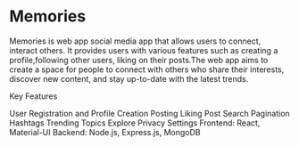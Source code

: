 # Memories

Memories is web app social media app that allows users to connect, interact others. It provides users with various features such as creating a profile,following other users, liking on their posts.The web app aims to create a space for people to connect with others who share their interests, discover new content, and stay up-to-date with the latest trends.


Key Features

User Registration and Profile Creation
Posting
Liking Post
Search
Pagination
Hashtags
Trending Topics
Explore
Privacy Settings
Frontend: React, Material-UI
Backend: Node.js, Express.js, MongoDB


